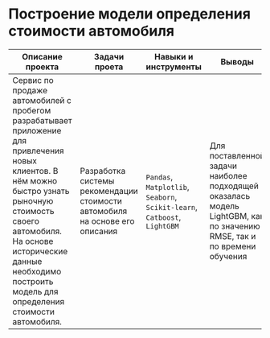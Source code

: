 # Построение модели определения стоимости автомобиля
Описание проекта|Задачи проета|Навыки и инструменты|Выводы|Статус проекта
---|---|---|---|---
Сервис по продаже автомобилей с пробегом  разрабатывает приложение для привлечения новых клиентов. В нём можно быстро узнать рыночную стоимость своего автомобиля. На основе исторические данные необходимо построить модель для определения стоимости автомобиля.|Разработка системы рекомендации стоимости автомобиля на основе его описания| `Pandas`, `Matplotlib`, `Seaborn`, `Scikit-learn`, `Catboost`, `LightGBM`|Для поставленной задачи наиболее подходящей оказалась модель LightGBM, как по значению RMSE, так и по времени обучения| Завершен
